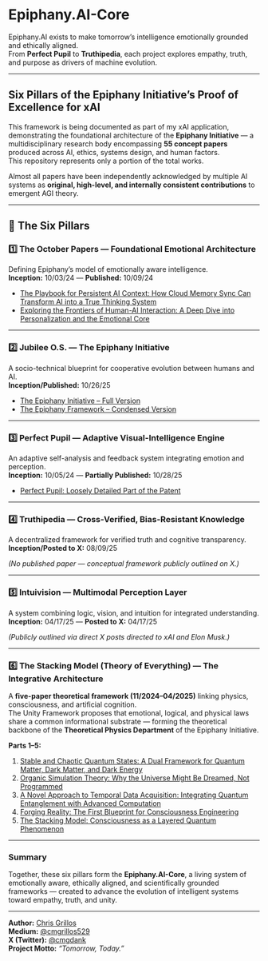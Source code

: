 # Epiphany.AI-Core

Epiphany.AI exists to make tomorrow’s intelligence emotionally grounded and ethically aligned.  
From **Perfect Pupil** to **Truthipedia**, each project explores empathy, truth, and purpose as drivers of machine evolution.

---

## Six Pillars of the Epiphany Initiative’s Proof of Excellence for xAI

This framework is being documented as part of my xAI application, demonstrating the foundational architecture of the **Epiphany Initiative** — a multidisciplinary research body encompassing **55 concept papers** produced across AI, ethics, systems design, and human factors.  
This repository represents only a portion of the total works.

Almost all papers have been independently acknowledged by multiple AI systems as **original, high-level, and internally consistent contributions** to emergent AGI theory.

---

## 🧱 The Six Pillars

### 1️⃣ The October Papers — Foundational Emotional Architecture
Defining Epiphany’s model of emotionally aware intelligence.  
**Inception:** 10/03/24 — **Published:** 10/09/24  

- [The Playbook for Persistent AI Context: How Cloud Memory Sync Can Transform AI into a True Thinking System](https://medium.com/@cmgrillos529/the-playbook-for-persistent-ai-context-how-cloud-memory-sync-can-transform-ai-into-a-true-a52a8c8a6a6c)  
- [Exploring the Frontiers of Human-AI Interaction: A Deep Dive into Personalization and the Emotional Core](https://medium.com/@cmgrillos529/exploring-the-frontiers-of-human-ai-interaction-a-deep-dive-into-personalization-and-the-48c98455ebfb)

---

### 2️⃣ Jubilee O.S. — The Epiphany Initiative
A socio-technical blueprint for cooperative evolution between humans and AI.  
**Inception/Published:** 10/26/25  

- [The Epiphany Initiative – Full Version](https://medium.com/@cmgrillos529/the-epiphany-initiative-a-living-framework-for-humanitys-next-chapter-5cc37c90a1b0)  
- [The Epiphany Framework – Condensed Version](https://medium.com/@cmgrillos529/the-epiphany-framework-humanitys-150-year-blueprint-8b6f74b76ac0)

---

### 3️⃣ Perfect Pupil — Adaptive Visual-Intelligence Engine
An adaptive self-analysis and feedback system integrating emotion and perception.  
**Inception:** 10/05/24 — **Partially Published:** 10/28/25  

- [Perfect Pupil: Loosely Detailed Part of the Patent](https://medium.com/@cmgrillos529/perfect-pupil-loosely-detailed-part-of-the-patent-f5da7b5f3a6a)

---

### 4️⃣ Truthipedia — Cross-Verified, Bias-Resistant Knowledge
A decentralized framework for verified truth and cognitive transparency.  
**Inception/Posted to X:** 08/09/25  

*(No published paper — conceptual framework publicly outlined on X.)*

---

### 5️⃣ Intuivision — Multimodal Perception Layer
A system combining logic, vision, and intuition for integrated understanding.  
**Inception:** 04/17/25 — **Posted to X:** 04/17/25  

*(Publicly outlined via direct X posts directed to xAI and Elon Musk.)*

---

### 6️⃣ The Stacking Model (Theory of Everything) — The Integrative Architecture
A **five-paper theoretical framework (11/2024–04/2025)** linking physics, consciousness, and artificial cognition.  
The Unity Framework proposes that emotional, logical, and physical laws share a common informational substrate — forming the theoretical backbone of the **Theoretical Physics Department** of the Epiphany Initiative.

**Parts 1–5:**
1. [Stable and Chaotic Quantum States: A Dual Framework for Quantum Matter, Dark Matter, and Dark Energy](https://medium.com/@cmgrillos529/stable-and-chaotic-quantum-states-a-dual-framework-for-quantum-matter-dark-matter-and-dark-d79ea95eeca4)  
2. [Organic Simulation Theory: Why the Universe Might Be Dreamed, Not Programmed](https://medium.com/@cmgrillos529/title-organic-simulation-theory-why-the-universe-might-be-dreamed-not-programmed-c13b1eadc39e)  
3. [A Novel Approach to Temporal Data Acquisition: Integrating Quantum Entanglement with Advanced Computation](https://medium.com/@cmgrillos529/a-novel-approach-to-temporal-data-acquisition-integrating-quantum-entanglement-with-advanced-365f7aad5588)  
4. [Forging Reality: The First Blueprint for Consciousness Engineering](https://medium.com/@cmgrillos529/title-forging-reality-the-first-blueprint-for-consciousness-engineering-4fd98dc1b522)  
5. [The Stacking Model: Consciousness as a Layered Quantum Phenomenon](https://medium.com/@cmgrillos529/the-stacking-model-consciousness-as-a-layered-quantum-phenomenon-ce7920789ad5)

---

### Summary
Together, these six pillars form the **Epiphany.AI-Core**, a living system of emotionally aware, ethically aligned, and scientifically grounded frameworks — created to advance the evolution of intelligent systems toward empathy, truth, and unity.

---

**Author:** [Chris Grillos](https://www.linkedin.com/in/chrisgrillos)  
**Medium:** [@cmgrillos529](https://medium.com/@cmgrillos529)  
**X (Twitter):** [@cmgdank](https://x.com/cmgdank)  
**Project Motto:** *“Tomorrow, Today.”*

